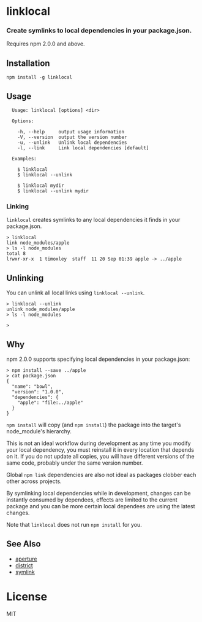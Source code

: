 # linklocal

### Create symlinks to local dependencies in your package.json.

Requires npm 2.0.0 and above.

## Installation

```
npm install -g linklocal
```

## Usage

```
  Usage: linklocal [options] <dir>

  Options:

    -h, --help     output usage information
    -V, --version  output the version number
    -u, --unlink   Unlink local dependencies
    -l, --link     Link local dependencies [default]

  Examples:

    $ linklocal
    $ linklocal --unlink

    $ linklocal mydir
    $ linklocal --unlink mydir
```

### Linking

`linklocal` creates symlinks to any local dependencies it finds in your package.json.

```
> linklocal
link node_modules/apple
> ls -l node_modules
total 8
lrwxr-xr-x  1 timoxley  staff  11 20 Sep 01:39 apple -> ../apple
```

## Unlinking

You can unlink all local links using `linklocal --unlink`.

```
> linklocal --unlink
unlink node_modules/apple
> ls -l node_modules

>
```


## Why

npm 2.0.0 supports specifying local dependencies in your package.json:

```
> npm install --save ../apple
> cat package.json
{
  "name": "bowl",
  "version": "1.0.0",
  "dependencies": {
    "apple": "file:../apple"
  }
}
```

`npm install` will copy (and `npm install`) the package into the target's node_module's hierarchy.

This is not an ideal workflow during development as any time you modify your local dependency, you must reinstall it
in every location that depends on it. If you do not update all copies, you will have different versions of the same code, probably under the same version number.

Global `npm link` dependencies are also not ideal as packages clobber each other across projects.

By symlinking local dependencies while in development,
changes can be instantly consumed by dependees, effects
are limited to the current package and you can be more
certain local dependees are using the latest changes.

Note that `linklocal` does not run `npm install` for you.

## See Also

* [aperture](https://github.com/requireio/aperture)
* [district](https://github.com/hughsk/district)
* [symlink](https://github.com/clux/symlink)

# License

MIT
